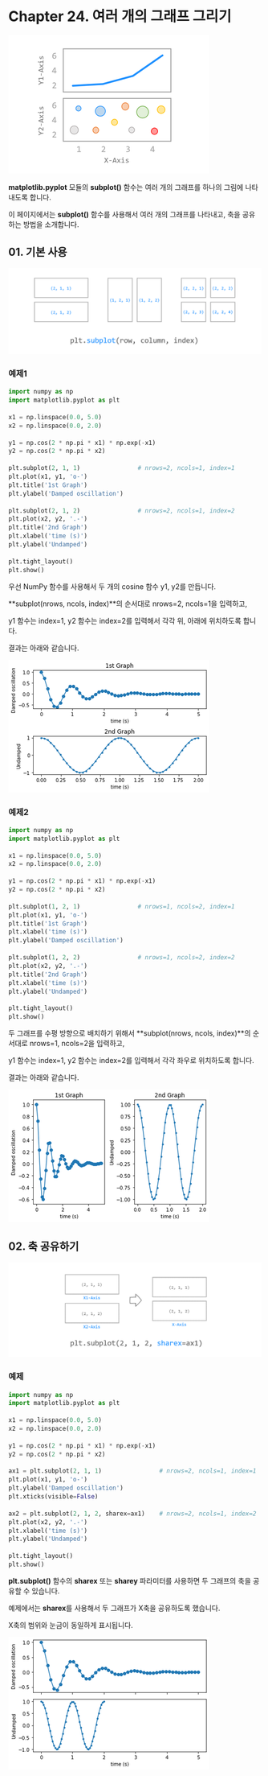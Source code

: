 # Chapter 24. 여러 개의 그래프 그리기

![24-1](image/24/24-1.png)

**matplotlib.pyplot** 모듈의 **subplot()** 함수는 여러 개의 그래프를 하나의 그림에 나타내도록 합니다.

이 페이지에서는 **subplot()** 함수를 사용해서 여러 개의 그래프를 나타내고, 축을 공유하는 방법을 소개합니다.



## 01. 기본 사용

![24-2](image/24/24-2.png)

### 예제1

```python
import numpy as np
import matplotlib.pyplot as plt

x1 = np.linspace(0.0, 5.0)
x2 = np.linspace(0.0, 2.0)

y1 = np.cos(2 * np.pi * x1) * np.exp(-x1)
y2 = np.cos(2 * np.pi * x2)

plt.subplot(2, 1, 1)                # nrows=2, ncols=1, index=1
plt.plot(x1, y1, 'o-')
plt.title('1st Graph')
plt.ylabel('Damped oscillation')

plt.subplot(2, 1, 2)                # nrows=2, ncols=1, index=2
plt.plot(x2, y2, '.-')
plt.title('2nd Graph')
plt.xlabel('time (s)')
plt.ylabel('Undamped')

plt.tight_layout()
plt.show()
```

우선 NumPy 함수를 사용해서 두 개의 cosine 함수 y1, y2를 만듭니다.

**subplot(nrows, ncols, index)**의 순서대로 nrows=2, ncols=1을 입력하고,

y1 함수는 index=1, y2 함수는 index=2를 입력해서 각각 위, 아래에 위치하도록 합니다.

결과는 아래와 같습니다.

![24-3](image/24/24-3.png)



### 예제2

```python
import numpy as np
import matplotlib.pyplot as plt

x1 = np.linspace(0.0, 5.0)
x2 = np.linspace(0.0, 2.0)

y1 = np.cos(2 * np.pi * x1) * np.exp(-x1)
y2 = np.cos(2 * np.pi * x2)

plt.subplot(1, 2, 1)                # nrows=1, ncols=2, index=1
plt.plot(x1, y1, 'o-')
plt.title('1st Graph')
plt.xlabel('time (s)')
plt.ylabel('Damped oscillation')

plt.subplot(1, 2, 2)                # nrows=1, ncols=2, index=2
plt.plot(x2, y2, '.-')
plt.title('2nd Graph')
plt.xlabel('time (s)')
plt.ylabel('Undamped')

plt.tight_layout()
plt.show()
```

두 그래프를 수평 방향으로 배치하기 위해서 **subplot(nrows, ncols, index)**의 순서대로 nrows=1, ncols=2을 입력하고,

y1 함수는 index=1, y2 함수는 index=2를 입력해서 각각 좌우로 위치하도록 합니다.

결과는 아래와 같습니다.

![24-4](image/24/24-4.png)



## 02. 축 공유하기

![24-5](image/24/24-5.png)

### 예제

```python
import numpy as np
import matplotlib.pyplot as plt

x1 = np.linspace(0.0, 5.0)
x2 = np.linspace(0.0, 2.0)

y1 = np.cos(2 * np.pi * x1) * np.exp(-x1)
y2 = np.cos(2 * np.pi * x2)

ax1 = plt.subplot(2, 1, 1)                # nrows=2, ncols=1, index=1
plt.plot(x1, y1, 'o-')
plt.ylabel('Damped oscillation')
plt.xticks(visible=False)

ax2 = plt.subplot(2, 1, 2, sharex=ax1)    # nrows=2, ncols=1, index=2
plt.plot(x2, y2, '.-')
plt.xlabel('time (s)')
plt.ylabel('Undamped')

plt.tight_layout()
plt.show()
```

**plt.subplot()** 함수의 **sharex** 또는 **sharey** 파라미터를 사용하면 두 그래프의 축을 공유할 수 있습니다.

예제에서는 **sharex**를 사용해서 두 그래프가 X축을 공유하도록 했습니다.

X축의 범위와 눈금이 동일하게 표시됩니다.

![24-6](image/24/24-6.png)

